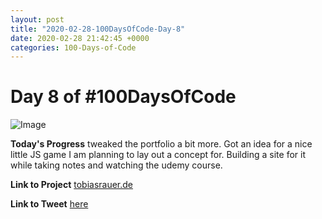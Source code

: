 ```yaml
---
layout: post
title: "2020-02-28-100DaysOfCode-Day-8"
date: 2020-02-28 21:42:45 +0000
categories: 100-Days-of-Code
---
```


# Day 8 of #100DaysOfCode
![Image](https://tobiasrauer.de/images/portfolio/portfolio-01.jpg)
<br/>

**Today's Progress**
tweaked the portfolio a bit more. Got an idea for a nice little JS game I am planning to lay out a concept for. Building a site for it while taking notes and watching the udemy course. 
<br/>

**Link to Project**
[tobiasrauer.de](https://tobiasrauer.de)
<br/>

**Link to Tweet**
[here](https://twitter.com/prototowb/status/1233518930859380736)

